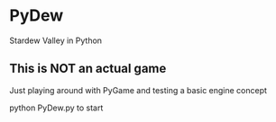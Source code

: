 # PyDew
 Stardew Valley in Python

## This is NOT an actual game
Just playing around with PyGame and testing a basic engine concept

python PyDew.py to start
